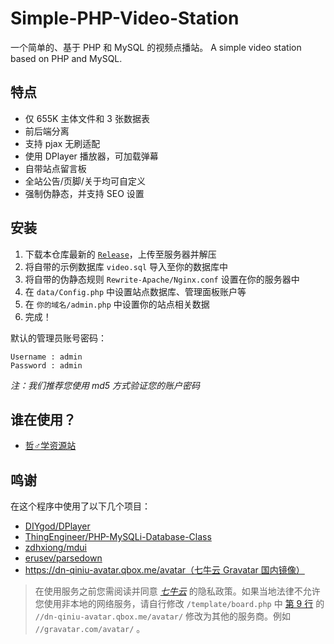 # Simple-PHP-Video-Station
一个简单的、基于 PHP 和 MySQL 的视频点播站。 A simple video station based on PHP and MySQL.

## 特点

- 仅 655K 主体文件和 3 张数据表
- 前后端分离
- 支持 pjax 无刷适配
- 使用 DPlayer 播放器，可加载弹幕
- 自带站点留言板
- 全站公告/页脚/关于均可自定义
- 强制伪静态，并支持 SEO 设置

## 安装

1. 下载本仓库最新的 [`Release`](https://github.com/MisaLiu/Simple-PHP-Video-Station/releases)，上传至服务器并解压
2. 将自带的示例数据库 `video.sql` 导入至你的数据库中
3. 将自带的伪静态规则 `Rewrite-Apache/Nginx.conf` 设置在你的服务器中
4. 在 `data/Config.php` 中设置站点数据库、管理面板账户等
5. 在 `你的域名/admin.php` 中设置你的站点相关数据
6. 完成！

默认的管理员账号密码：
```
Username : admin
Password : admin
```

*注：我们推荐您使用 md5 方式验证您的账户密码*

## 谁在使用？

- [哲♂学资源站](https://aniki.top)

## 鸣谢

在这个程序中使用了以下几个项目：

- [DIYgod/DPlayer](https://github.com/DIYgod/DPlayer)
- [ThingEngineer/PHP-MySQLi-Database-Class](https://github.com/ThingEngineer/PHP-MySQLi-Database-Class)
- [zdhxiong/mdui](https://github.com/zdhxiong/mdui)
- [erusev/parsedown](https://github.com/erusev/parsedown)
- [https://dn-qiniu-avatar.qbox.me/avatar（七牛云 Gravatar 国内镜像）](https://dn-qiniu-avatar.qbox.me/avatar/)
> 在使用服务之前您需阅读并同意 *[七牛云](https://www.qiniu.com/)* 的隐私政策。如果当地法律不允许您使用非本地的网络服务，请自行修改 `/template/board.php` 中 [第 9 行](https://github.com/MisaWorkGroup/Simple-PHP-Video-Station/blob/main/template/board.php#L9) 的 `//dn-qiniu-avatar.qbox.me/avatar/` 修改为其他的服务商。例如 `//gravatar.com/avatar/` 。
